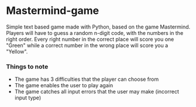 # Mastermind-game

Simple text based game made with Python, based on the game Mastermind. Players will have to guess a random n-digit code, with the numbers in the right order. Every right number in the correct place will score you one "Green" while a correct number in the wrong place will score you a "Yellow".

### Things to note
- The game has 3 difficulties that the player can choose from
- The game enables the user to play again
- The game catches all input errors that the user may make (incorrect input type)

